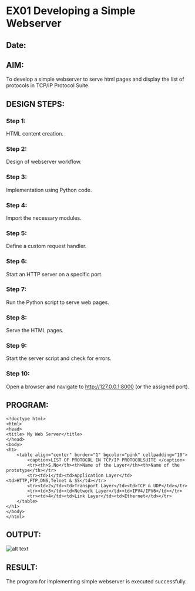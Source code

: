# EX01 Developing a Simple Webserver
## Date:

## AIM:
To develop a simple webserver to serve html pages and display the list of protocols in TCP/IP Protocol Suite.

## DESIGN STEPS:
### Step 1: 
HTML content creation.

### Step 2:
Design of webserver workflow.

### Step 3:
Implementation using Python code.

### Step 4:
Import the necessary modules.

### Step 5:
Define a custom request handler.

### Step 6:
Start an HTTP server on a specific port.

### Step 7:
Run the Python script to serve web pages.

### Step 8:
Serve the HTML pages.

### Step 9:
Start the server script and check for errors.

### Step 10:
Open a browser and navigate to http://127.0.0.1:8000 (or the assigned port).

## PROGRAM:
```
<!doctype html>
<html>
<head>
<title> My Web Server</title>
</head>
<body>
<h1>
    <table align="center" border="1" bgcolor="pink" cellpadding="10">
        <caption>LIST OF PROTOCOL IN TCP/IP PROTOCOLSUITE </caption>
        <tr><th>S.No</th><th>Name of the Layer</th><th>Name of the prototype</th></tr>
        <tr><td>1</td><td>Application Layer</td><td>HTTP,FTP,DNS,Telnet & SS</td></tr>
        <tr><td>2</td><td>Transport Layer</td><td>TCP & UDP</td></tr>
        <tr><td>3</td><td>Network Layer</td><td>IPV4/IPV6</td></tr>
        <tr><td>4</td><td>Link Layer</td><td>Ethernet</td></tr>
    </table>
</h1>
</body>
</html>
```
## OUTPUT:

![alt text](<exp 1 screenshot.png>)
## RESULT:
The program for implementing simple webserver is executed successfully.
